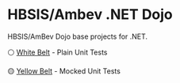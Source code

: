 # HBSIS/Ambev .NET Dojo

HBSIS/AmBev Dojo base projects for .NET.

:white_circle: [White Belt](solutions/WhiteBelt) - Plain Unit Tests

:yellow_circle: [Yellow Belt](solutions/YellowBelt) - Mocked Unit Tests
